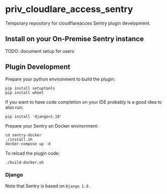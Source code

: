 # priv_cloudlare_access_sentry

Temporary repository for cloudflareacces Sentry plugin development.

## Install on your On-Premise Sentry instance

TODO: document setup for users

## Plugin Development

Prepare your python environment to build the plugin:

```
pip install setuptools
pip install wheel
```

If you want to have code completion on your IDE probably is a good idea to also run:

```
pip install 'django<1.10'
```

Prepare your Sentry on Docker environment:

```
cd sentry-docker
./install.sh
docker-compose up -d
```

To reload the plugin code:

```
./build-docker.sh
```

### Django

Note that Sentry is based on `Django 1.9` .
